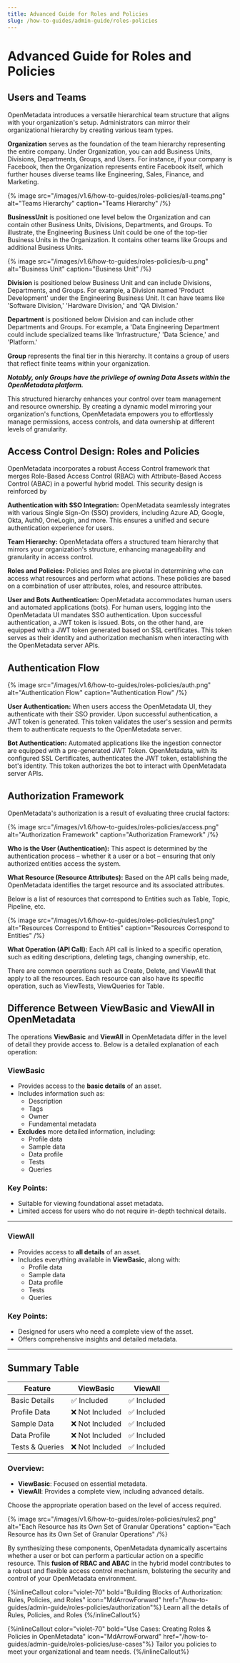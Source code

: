 ```yaml
---
title: Advanced Guide for Roles and Policies
slug: /how-to-guides/admin-guide/roles-policies
---
```


# Advanced Guide for Roles and Policies

## Users and Teams

OpenMetadata introduces a versatile hierarchical team structure that aligns with your organization's setup. Administrators can mirror their organizational hierarchy by creating various team types.

**Organization** serves as the foundation of the team hierarchy representing the entire company. Under Organization, you can add Business Units, Divisions, Departments, Groups, and Users. For instance, if your company is Facebook, then the Organization represents entire Facebook itself, which further houses diverse teams like Engineering, Sales, Finance, and Marketing.

{% image
src="/images/v1.6/how-to-guides/roles-policies/all-teams.png"
alt="Teams Hierarchy"
caption="Teams Hierarchy"
/%}

**BusinessUnit** is positioned one level below the Organization and can contain other Business Units, Divisions, Departments, and Groups. To illustrate, the Engineering Business Unit could be one of the top-tier Business Units in the Organization. It contains other teams like Groups and additional Business Units.

{% image
src="/images/v1.6/how-to-guides/roles-policies/b-u.png"
alt="Business Unit"
caption="Business Unit"
/%}

**Division** is positioned below Business Unit and can include Divisions, Departments, and Groups. For example, a Division named 'Product Development' under the Engineering Business Unit. It can have teams like 'Software Division,' 'Hardware Division,' and 'QA Division.'

**Department** is positioned below Division and can include other Departments and Groups. For example, a 'Data Engineering Department could include specialized teams like 'Infrastructure,' 'Data Science,' and 'Platform.'

**Group** represents the final tier in this hierarchy. It contains a group of users that reflect finite teams within your organization.

***Notably, only Groups have the privilege of owning Data Assets within the OpenMetadata platform.***

This structured hierarchy enhances your control over team management and resource ownership. By creating a dynamic model mirroring your organization's functions, OpenMetadata empowers you to effortlessly manage permissions, access controls, and data ownership at different levels of granularity.

## Access Control Design: Roles and Policies

OpenMetadata incorporates a robust Access Control framework that merges Role-Based Access Control (RBAC) with Attribute-Based Access Control (ABAC) in a powerful hybrid model. This security design is reinforced by

**Authentication with SSO Integration:** OpenMetadata seamlessly integrates with various Single Sign-On (SSO) providers, including Azure AD, Google, Okta, Auth0, OneLogin, and more. This ensures a unified and secure authentication experience for users.

**Team Hierarchy:** OpenMetadata offers a structured team hierarchy that mirrors your organization's structure, enhancing manageability and granularity in access control.

**Roles and Policies:** Policies and Roles are pivotal in determining who can access what resources and perform what actions. These policies are based on a combination of user attributes, roles, and resource attributes.

**User and Bots Authentication:** OpenMetadata accommodates human users and automated applications (bots). For human users, logging into the OpenMetadata UI mandates SSO authentication. Upon successful authentication, a JWT token is issued. 
Bots, on the other hand, are equipped with a JWT token generated based on SSL certificates. This token serves as their identity and authorization mechanism when interacting with the OpenMetadata server APIs.

## Authentication Flow

{% image
src="/images/v1.6/how-to-guides/roles-policies/auth.png"
alt="Authentication Flow"
caption="Authentication Flow"
/%}

**User Authentication:** When users access the OpenMetadata UI, they authenticate with their SSO provider. Upon successful authentication, a JWT token is generated. This token validates the user's session and permits them to authenticate requests to the OpenMetadata server.

**Bot Authentication:** Automated applications like the ingestion connector are equipped with a pre-generated JWT Token. OpenMetadata, with its configured SSL Certificates, authenticates the JWT token, establishing the bot's identity. This token authorizes the bot to interact with OpenMetadata server APIs.

## Authorization Framework

OpenMetadata's authorization is a result of evaluating three crucial factors:

{% image
src="/images/v1.6/how-to-guides/roles-policies/access.png"
alt="Authorization Framework"
caption="Authorization Framework"
/%}

**Who is the User (Authentication):** This aspect is determined by the authentication process – whether it a user or a bot – ensuring that only authorized entities access the system.

**What Resource (Resource Attributes):** Based on the API calls being made, OpenMetadata identifies the target resource and its associated attributes.

Below is a list of resources that correspond to Entities such as Table, Topic, Pipeline, etc.

{% image
src="/images/v1.6/how-to-guides/roles-policies/rules1.png"
alt="Resources Correspond to Entities"
caption="Resources Correspond to Entities"
/%}

**What Operation (API Call):** Each API call is linked to a specific operation, such as editing descriptions, deleting tags, changing ownership, etc.

There are common operations such as Create, Delete, and ViewAll that apply to all the resources. Each resource can also have its specific operation, such as ViewTests, ViewQueries for Table.

## Difference Between ViewBasic and ViewAll in OpenMetadata

The operations **ViewBasic** and **ViewAll** in OpenMetadata differ in the level of detail they provide access to. Below is a detailed explanation of each operation:

### ViewBasic
- Provides access to the **basic details** of an asset.
- Includes information such as:
  - Description
  - Tags
  - Owner
  - Fundamental metadata
- **Excludes** more detailed information, including:
  - Profile data
  - Sample data
  - Data profile
  - Tests
  - Queries

### Key Points:
- Suitable for viewing foundational asset metadata.
- Limited access for users who do not require in-depth technical details.

---

### ViewAll
- Provides access to **all details** of an asset.
- Includes everything available in **ViewBasic**, along with:
  - Profile data
  - Sample data
  - Data profile
  - Tests
  - Queries

### Key Points:
- Designed for users who need a complete view of the asset.
- Offers comprehensive insights and detailed metadata.

---

## Summary Table

| Feature            | **ViewBasic**                          | **ViewAll**                          |
|--------------------|----------------------------------------|--------------------------------------|
| Basic Details      | ✅ Included                           | ✅ Included                          |
| Profile Data       | ❌ Not Included                        | ✅ Included                          |
| Sample Data        | ❌ Not Included                        | ✅ Included                          |
| Data Profile       | ❌ Not Included                        | ✅ Included                          |
| Tests & Queries    | ❌ Not Included                        | ✅ Included                          |

### Overview:
- **ViewBasic**: Focused on essential metadata.
- **ViewAll**: Provides a complete view, including advanced details.

Choose the appropriate operation based on the level of access required.

{% image
src="/images/v1.6/how-to-guides/roles-policies/rules2.png"
alt="Each Resource has its Own Set of Granular Operations"
caption="Each Resource has its Own Set of Granular Operations"
/%}

By synthesizing these components, OpenMetadata dynamically ascertains whether a user or bot can perform a particular action on a specific resource. This **fusion of RBAC and ABAC** in the hybrid model contributes to a robust and flexible access control mechanism, bolstering the security and control of your OpenMetadata environment.

{%inlineCallout
  color="violet-70"
  bold="Building Blocks of Authorization: Rules, Policies, and Roles"
  icon="MdArrowForward"
  href="/how-to-guides/admin-guide/roles-policies/authorization"%}
  Learn all the details of Rules, Policies, and Roles
{%/inlineCallout%}

{%inlineCallout
  color="violet-70"
  bold="Use Cases: Creating Roles & Policies in OpenMetadata"
  icon="MdArrowForward"
  href="/how-to-guides/admin-guide/roles-policies/use-cases"%}
  Tailor you policies to meet your organizational and team needs.
{%/inlineCallout%}